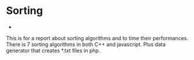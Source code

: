 # Sorting
-
This is for a report about sorting algorithms and to time their performances. 
There is 7 sorting algorithms in both C++ and javascript. Plus data generator that creates *.txt files in php. 
